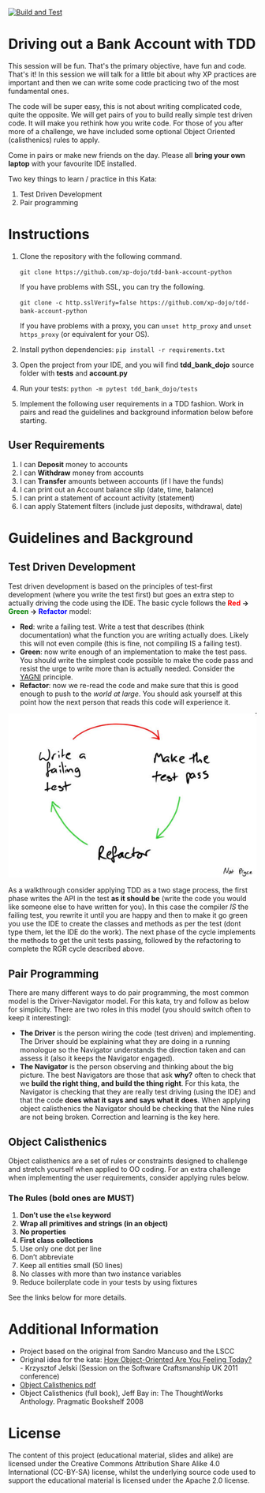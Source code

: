 [![Build and Test](https://github.com/alexjironkin/tdd-bank-account-python/actions/workflows/build_and_test.yml/badge.svg?branch=main)](https://github.com/alexjironkin/tdd-bank-account-python/actions/workflows/build_and_test.yml)

# Driving out a Bank Account with TDD

This session will be fun. That's the primary objective, have fun and code. That's it! In this session we will talk for a little bit about why XP practices are important and then we can write some code practicing two of the most fundamental ones.

The code will be super easy, this is not about writing complicated code, quite the opposite. We will get pairs of you to build really simple test driven code. It will make you rethink how you write code. For those of you after more of a challenge, we have included some optional Object Oriented (calisthenics) rules to apply.

Come in pairs or make new friends on the day. Please all **bring your own laptop** with your favourite IDE installed.

Two key things to learn / practice in this Kata:

1. Test Driven Development
2. Pair programming

# Instructions

1. Clone the repository with the following command.

   `git clone https://github.com/xp-dojo/tdd-bank-account-python`

   If you have problems with SSL, you can try the following.

   `git clone -c http.sslVerify=false https://github.com/xp-dojo/tdd-bank-account-python`

   If you have problems with a proxy, you can `unset http_proxy` and `unset https_proxy` (or equivalent for your OS).

2. Install python dependencies:
   `pip install -r requirements.txt`
3. Open the project from your IDE, and you will find **tdd_bank_dojo** source folder with **tests** and **account.py**
4. Run your tests:
   `python -m pytest tdd_bank_dojo/tests`
5. Implement the following user requirements in a TDD fashion. Work in pairs and read the guidelines and background information below before starting.

## User Requirements

1.  I can **Deposit** money to accounts
2.  I can **Withdraw** money from accounts
3.  I can **Transfer** amounts between accounts (if I have the funds)
4.  I can print out an Account balance slip (date, time, balance)
5.  I can print a statement of account activity (statement)
6.  I can apply Statement filters (include just deposits, withdrawal, date)

# Guidelines and Background

## Test Driven Development

Test driven development is based on the principles of test-first development (where you write the test first) but goes an extra step to actually driving the code using the IDE. The basic cycle follows the **<span style="color: red;">Red</span> -> <span style="color: green;">Green</span> -> <span style="color: blue;">Refactor</span>** model:

- **Red**: write a failing test. Write a test that describes (think documentation) what the function you are writing actually does. Likely this will not even compile (this is fine, not compiling IS a failing test).
- **Green**: now write enough of an implementation to make the test pass. You should write the simplest code possible to make the code pass and resist the urge to write more than is actually needed. Consider the [YAGNI](https://martinfowler.com/bliki/Yagni.html) principle.
- **Refactor**: now we re-read the code and make sure that this is good enough to push to the _world at large_. You should ask yourself at this point how the next person that reads this code will experience it.

![](rgr.jpg)

As a walkthrough consider applying TDD as a two stage process, the first phase writes the API in the test **as it should be** (write the code you would like someone else to have written for you). In this case the compiler _IS_ the failing test, you rewrite it until you are happy and then to make it go green you use the IDE to create the classes and methods as per the test (dont type them, let the IDE do the work). The next phase of the cycle implements the methods to get the unit tests passing, followed by the refactoring to complete the RGR cycle described above.

## Pair Programming

There are many different ways to do pair programming, the most common model is the Driver-Navigator model. For this kata, try and follow as below for simplicity. There are two roles in this model (you should switch often to keep it interesting):

- **The Driver** is the person wiring the code (test driven) and implementing. The Driver should be explaining what they are doing in a running monologue so the Navigator understands the direction taken and can assess it (also it keeps the Navigator engaged).
- **The Navigator** is the person observing and thinking about the big picture. The best Navigators are those that ask **why?** often to check that we **build the right thing, and build the thing right**. For this kata, the Navigator is checking that they are really test driving (using the IDE) and that the code **does what it says and says what it does**. When applying object calisthenics the Navigator should be checking that the Nine rules are not being broken. Correction and learning is the key here.

## Object Calisthenics

Object calisthenics are a set of rules or constraints designed to challenge and stretch yourself when applied to OO coding. For an extra challenge when implementing the user requirements, consider applying rules below.

### The Rules (bold ones are MUST)

1. **Don’t use the `else` keyword**
2. **Wrap all primitives and strings (in an object)**
3. **No properties**
4. **First class collections**
5. Use only one dot per line
6. Don’t abbreviate
7. Keep all entities small (50 lines)
8. No classes with more than two instance variables
9. Reduce boilerplate code in your tests by using fixtures

See the links below for more details.

# Additional Information

- Project based on the original from Sandro Mancuso and the LSCC
- Original idea for the kata: [How Object-Oriented Are You Feeling Today?](https://www.slideshare.net/KrzysztofJelski/how-object-oriented-are-you-feeling-today) - Krzysztof Jelski (Session on the Software Craftsmanship UK 2011 conference)
- [Object Calisthenics pdf](http://www.cs.helsinki.fi/u/luontola/tdd-2009/ext/ObjectCalisthenics.pdf)
- Object Calisthenics (full book), Jeff Bay in: The ThoughtWorks Anthology. Pragmatic Bookshelf 2008

# License

The content of this project (educational material, slides and alike) are licensed under the Creative Commons Attribution Share Alike 4.0 International (CC-BY-SA) license, whilst the underlying source code used to support the educational material is licensed under the Apache 2.0 license.
